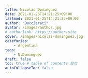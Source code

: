 ```yaml
---
title: Nicolás Dominguez
date: 2021-01-25T14:21:25+09:00
lastmod: 2021-01-25T14:21:25+09:00
author: "Bucciarati"
avatar: /images/author.jpg
# authorlink: https://author.site
cover: /images/nicolas-dominguez.jpg
catefories:
    - Argentina
tags: 
    - N.Dominguez
draft: false
toc: true # table of contents 目次
autoCollapseToc: false
---
```

